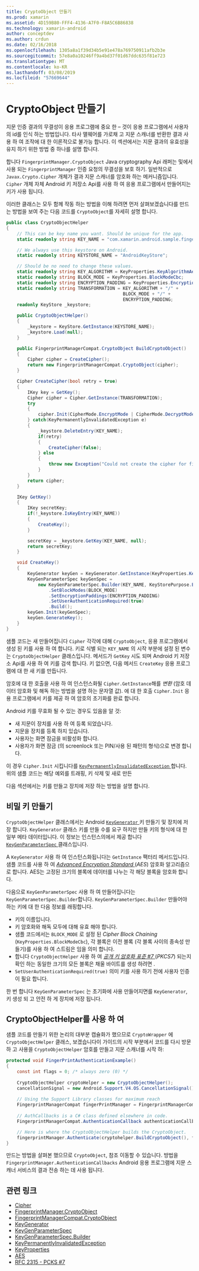 ```yaml
---
title: CryptoObject 만들기
ms.prod: xamarin
ms.assetid: 4D159B80-FFF4-4136-A7F0-F8A5C6B86838
ms.technology: xamarin-android
author: conceptdev
ms.author: crdun
ms.date: 02/16/2018
ms.openlocfilehash: 1305a8a1f39d34b5e91e478a769750911afb2b3e
ms.sourcegitcommit: 57e8a0a10246ff9a4bd37f01d67ddc635f81e723
ms.translationtype: MT
ms.contentlocale: ko-KR
ms.lasthandoff: 03/08/2019
ms.locfileid: "57669644"
---
```

# <a name="creating-a-cryptoobject"></a>CryptoObject 만들기

지문 인증 결과의 무결성이 응용 프로그램에 중요 한 &ndash; 것이 응용 프로그램에서 사용자의 id를 인식 하는 방법입니다. 타사 맬웨어를 가로채 고 지문 스캐너를 반환한 결과 사용 하 여 조작에 대 한 이론적으로 불가능 합니다. 이 섹션에서는 지문 결과의 유효성을 유지 하기 위한 방법 중 하나를 설명 합니다. 

합니다 `FingerprintManager.CryptoObject` Java cryptography Api 래퍼는 및에서 사용 되는 `FingerprintManager` 인증 요청의 무결성을 보호 하기. 일반적으로 `Javax.Crypto.Cipher` 개체가 결과 지문 스캐너를 암호화 하는 메커니즘입니다. `Cipher` 개체 자체 Android 키 저장소 Api를 사용 하 여 응용 프로그램에서 만들어지는 키가 사용 됩니다.

이러한 클래스는 모두 함께 작동 하는 방법을 이해 하려면 먼저 살펴보겠습니다를 만드는 방법을 보여 주는 다음 코드를 `CryptoObject`를 자세히 설명 합니다.

```csharp
public class CryptoObjectHelper
{
    // This can be key name you want. Should be unique for the app.
    static readonly string KEY_NAME = "com.xamarin.android.sample.fingerprint_authentication_key";

    // We always use this keystore on Android.
    static readonly string KEYSTORE_NAME = "AndroidKeyStore";

    // Should be no need to change these values.
    static readonly string KEY_ALGORITHM = KeyProperties.KeyAlgorithmAes;
    static readonly string BLOCK_MODE = KeyProperties.BlockModeCbc;
    static readonly string ENCRYPTION_PADDING = KeyProperties.EncryptionPaddingPkcs7;
    static readonly string TRANSFORMATION = KEY_ALGORITHM + "/" +
                                            BLOCK_MODE + "/" +
                                            ENCRYPTION_PADDING;
    readonly KeyStore _keystore;

    public CryptoObjectHelper()
    {
        _keystore = KeyStore.GetInstance(KEYSTORE_NAME);
        _keystore.Load(null);
    }

    public FingerprintManagerCompat.CryptoObject BuildCryptoObject()
    {
        Cipher cipher = CreateCipher();
        return new FingerprintManagerCompat.CryptoObject(cipher);
    }

    Cipher CreateCipher(bool retry = true)
    {
        IKey key = GetKey();
        Cipher cipher = Cipher.GetInstance(TRANSFORMATION);
        try
        {
            cipher.Init(CipherMode.EncryptMode | CipherMode.DecryptMode, key);
        } catch(KeyPermanentlyInvalidatedException e)
        {
            _keystore.DeleteEntry(KEY_NAME);
            if(retry)
            {
                CreateCipher(false);
            } else
            {
                throw new Exception("Could not create the cipher for fingerprint authentication.", e);
            }
        }
        return cipher;
    }

    IKey GetKey()
    {
        IKey secretKey;
        if(!_keystore.IsKeyEntry(KEY_NAME))
        {
            CreateKey();
        }

        secretKey = _keystore.GetKey(KEY_NAME, null);
        return secretKey;
    }

    void CreateKey()
    {
        KeyGenerator keyGen = KeyGenerator.GetInstance(KeyProperties.KeyAlgorithmAes, KEYSTORE_NAME);
        KeyGenParameterSpec keyGenSpec =
            new KeyGenParameterSpec.Builder(KEY_NAME, KeyStorePurpose.Encrypt | KeyStorePurpose.Decrypt)
                .SetBlockModes(BLOCK_MODE)
                .SetEncryptionPaddings(ENCRYPTION_PADDING)
                .SetUserAuthenticationRequired(true)
                .Build();
        keyGen.Init(keyGenSpec);
        keyGen.GenerateKey();
    }
}
```

샘플 코드는 새 만들어집니다 `Cipher` 각각에 대해 `CryptoObject`, 응용 프로그램에서 생성 된 키를 사용 하 여 합니다. 키로 식별 되는 `KEY_NAME` 의 시작 부분에 설정 된 변수는 `CryptoObjectHelper` 클래스입니다. 메서드가 `GetKey` 시도 되며 Android 키 저장소 Api를 사용 하 여 키를 검색 합니다. 키 없으면, 다음 메서드 `CreateKey` 응용 프로그램에 대 한 새 키를 만듭니다.

암호에 대 한 호출을 사용 하 여 인스턴스화될 `Cipher.GetInstance`해를 _변환_ (암호 데이터 암호화 및 해독 하는 방법을 설명 하는 문자열 값). 에 대 한 호출 `Cipher.Init` 응용 프로그램에서 키를 제공 하 여 암호의 초기화를 완료 합니다. 

Android 키를 무효화 될 수 있는 경우도 있음을 알 것: 

* 새 지문이 장치를 사용 하 여 등록 되었습니다.
* 지문을 장치를 등록 하지 있습니다.
* 사용자는 화면 잠금을 비활성화 합니다.
* 사용자가 화면 잠금 (의 screenlock 또는 PIN/사용 된 패턴의 형식)으로 변경 합니다.

이 경우 `Cipher.Init` 시킵니다를 [ `KeyPermanentlyInvalidatedException` ](https://developer.android.com/reference/android/security/keystore/KeyPermanentlyInvalidatedException.html)합니다. 위의 샘플 코드는 해당 예외를 트래핑, 키 삭제 및 새로 만든

다음 섹션에서는 키를 만들고 장치에 저장 하는 방법을 설명 합니다.

## <a name="creating-a-secret-key"></a>비밀 키 만들기

`CryptoObjectHelper` 클래스에서는 Android [ `KeyGenerator` ](https://developer.xamarin.com/api/type/Javax.Crypto.KeyGenerator/) 키 만들기 및 장치에 저장 합니다. `KeyGenerator` 클래스 키를 만들 수를 요구 하지만 만들 키의 형식에 대 한 일부 메타 데이터입니다. 이 정보는 인스턴스의에서 제공 합니다 [ `KeyGenParameterSpec` ](https://developer.android.com/reference/android/security/keystore/KeyGenParameterSpec.html) 클래스입니다. 

A `KeyGenerator` 사용 하 여 인스턴스화됩니다는 `GetInstance` 팩터리 메서드입니다. 샘플 코드를 사용 하 여 [ _Advanced Encryption Standard_ ](https://en.wikipedia.org/wiki/Advanced_Encryption_Standard) (_AES_) 암호화 알고리즘으로 합니다. AES는 고정된 크기의 블록에 데이터를 나누는 각 해당 블록을 암호화 합니다.

다음으로 `KeyGenParameterSpec` 사용 하 여 만들어집니다는 `KeyGenParameterSpec.Builder`합니다. `KeyGenParameterSpec.Builder` 만들어야 하는 키에 대 한 다음 정보를 래핑합니다.

* 키의 이름입니다.
* 키 암호화와 해독 모두에 대해 유효 해야 합니다.
* 샘플 코드에서는 `BLOCK_MODE` 로 설정 된 _Cipher Block Chaining_ (`KeyProperties.BlockModeCbc`), 각 블록은 이전 블록 (각 블록 사이의 종속성 만들기)를 사용 하 여 스트림은 임을 의미 합니다. 
* 합니다 `CryptoObjectHelper` 사용 하 여 [ _공개 키 암호화 표준 #7_ ](https://tools.ietf.org/html/rfc2315) (_PKCS7_) 되는지 확인 하는 동일한 크기의 모든 블록은 채울 바이트를 생성 하려면 .
* `SetUserAuthenticationRequired(true)` 의미 키를 사용 하기 전에 사용자 인증이 필요 합니다.

한 번 합니다 `KeyGenParameterSpec` 는 초기화에 사용 만들어지면를 `KeyGenerator`, 키 생성 되 고 안전 하 게 장치에 저장 됩니다. 

## <a name="using-the-cryptoobjecthelper"></a>CryptoObjectHelper를 사용 하 여

샘플 코드를 만들기 위한 논리의 대부분 캡슐화가 했으므로 `CryptoWrapper` 에 `CryptoObjectHelper` 클래스, 보겠습니다이 가이드의 시작 부분에서 코드를 다시 방문 하 고 사용을 `CryptoObjectHelper` 암호를 만들고 지문 스캐너를 시작 하: 

```csharp
protected void FingerPrintAuthenticationExample()
{
    const int flags = 0; /* always zero (0) */
    
    CryptoObjectHelper cryptoHelper = new CryptoObjectHelper();
    cancellationSignal = new Android.Support.V4.OS.CancellationSignal();
    
    // Using the Support Library classes for maximum reach
    FingerprintManagerCompat fingerPrintManager = FingerprintManagerCompat.From(this);
    
    // AuthCallbacks is a C# class defined elsewhere in code.
    FingerprintManagerCompat.AuthenticationCallback authenticationCallback = new MyAuthCallbackSample(this);

    // Here is where the CryptoObjectHelper builds the CryptoObject. 
    fingerprintManager.Authenticate(cryptohelper.BuildCryptoObject(), flags, cancellationSignal, authenticationCallback, null);
}
```

만드는 방법을 살펴본 했으므로 `CryptoObject`, 참조 이동할 수 있습니다. 방법을 `FingerprintManager.AuthenticationCallbacks` Android 응용 프로그램에 지문 스캐너 서비스의 결과 전송 하는 데 사용 됩니다.



## <a name="related-links"></a>관련 링크

- [Cipher](https://developer.xamarin.com/api/type/Javax.Crypto.Cipher/)
- [FingerprintManager.CryptoObject](https://developer.android.com/reference/android/hardware/fingerprint/FingerprintManager.CryptoObject.html)
- [FingerprintManagerCompat.CryptoObject](https://developer.android.com/reference/android/support/v4/hardware/fingerprint/FingerprintManagerCompat.CryptoObject.html)
- [KeyGenerator](https://developer.xamarin.com/api/type/Javax.Crypto.KeyGenerator/)
- [KeyGenParameterSpec](https://developer.android.com/reference/android/security/keystore/KeyGenParameterSpec.html)
- [KeyGenParameterSpec.Builder](https://developer.android.com/reference/android/security/keystore/KeyGenParameterSpec.Builder.html)
- [KeyPermanentlyInvalidatedException](https://developer.android.com/reference/android/security/keystore/KeyPermanentlyInvalidatedException.html)
- [KeyProperties](https://developer.android.com/reference/android/security/keystore/KeyProperties.html)
- [AES](https://en.wikipedia.org/wiki/Advanced_Encryption_Standard)
- [RFC 2315 - PCKS #7](https://tools.ietf.org/html/rfc2315)
